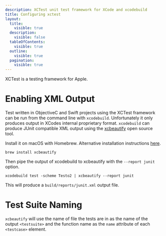 ```yaml
---
description: XCTest unit test framework for XCode and xcodebuild
title: Configuring xctest
layout:
  title:
    visible: true
  description:
    visible: false
  tableOfContents:
    visible: true
  outline:
    visible: true
  pagination:
    visible: true
---
```


XCTest is a testing framework for Apple.

# Enabling XML Output
Test written in ObjectiveC and Swift projects using the XCTest framework can be run from the command line with `xcodebuild`. Unfortunately it only produces output in XCodes internal proprietary format. `xcodebuild` can produce JUnit compatible XML output using the [xcbeautify](https://github.com/cpisciotta/xcbeautify) open source tool.

Install it on macOS with Homebrew. Alternative installation instructions [here](https://github.com/cpisciotta/xcbeautify?tab=readme-ov-file#installation).

```shell
brew install xcbeautify
```
Then pipe the output of xcodebuild to xcbeautify with the `--report junit` option.

```shell
xcodebuild test -scheme Testo2 | xcbeautify --report junit 
```
This will produce a `build/reports/junit.xml` output file.



# Test Suite Naming

`xcbeautify` will use the name of file the tests are in as the name of the output `<testsuite>` and the function name as the `name` attribute of each `<testcase>` element.







